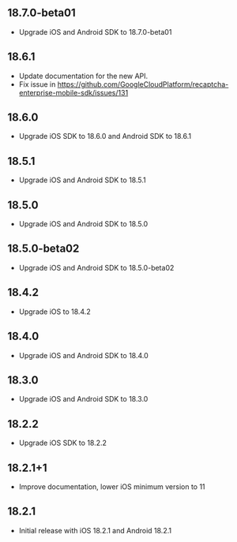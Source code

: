 ## 18.7.0-beta01

* Upgrade iOS and Android SDK to 18.7.0-beta01

## 18.6.1

* Update documentation for the new API.
* Fix issue in https://github.com/GoogleCloudPlatform/recaptcha-enterprise-mobile-sdk/issues/131

## 18.6.0

* Upgrade iOS SDK to 18.6.0 and Android SDK to 18.6.1

## 18.5.1

* Upgrade iOS and Android SDK to 18.5.1

## 18.5.0

* Upgrade iOS and Android SDK to 18.5.0

## 18.5.0-beta02

* Upgrade iOS and Android SDK to 18.5.0-beta02

## 18.4.2

* Upgrade iOS to 18.4.2

## 18.4.0

* Upgrade iOS and Android SDK to 18.4.0

## 18.3.0

* Upgrade iOS and Android SDK to 18.3.0

## 18.2.2

* Upgrade iOS SDK to 18.2.2

## 18.2.1+1

* Improve documentation, lower iOS minimum version to 11

## 18.2.1

* Initial release with iOS 18.2.1 and Android 18.2.1
